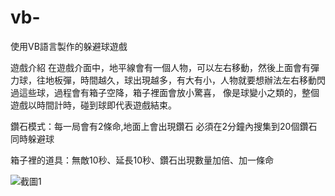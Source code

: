 # vb-
使用VB語言製作的躲避球遊戲


遊戲介紹
在遊戲介面中，地平線會有一個人物，可以左右移動，然後上面會有彈力球，往地板彈，時間越久，球出現越多，有大有小，人物就要想辦法左右移動閃過這些球，過程會有箱子空降，箱子裡面會放小驚喜，
像是球變小之類的，整個遊戲以時間計時，碰到球即代表遊戲結束。

鑽石模式：每一局會有2條命,地面上會出現鑽石 必須在2分鐘內搜集到20個鑽石 同時躲避球

箱子裡的道具：無敵10秒、延長10秒、鑽石出現數量加倍、加一條命
 



![截圖1](https://user-images.githubusercontent.com/109274108/180639498-0548b17f-0c10-43fd-a9ad-f894d9ded682.png)
